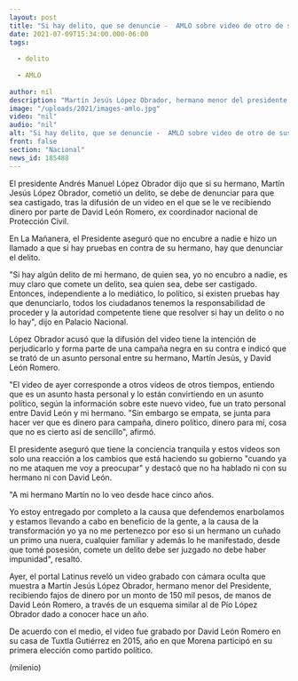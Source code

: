 ```yaml
---
layout: post
title: "Si hay delito, que se denuncie -  AMLO sobre video de otro de sus hermanos recibiendo dinero"
date: 2021-07-09T15:34:00.000-06:00
tags:
  
  - delito
  
  - AMLO
  
author: nil
description: "Martín Jesús López Obrador, hermano menor del presidente Andrés Manuel López Obrador, aparece en un video recibiendo dinero de las manos de David León Romero, reveló el periodista Carlos Loret de Mola."
image: "/uploads/2021/images-amlo.jpg"
video: "nil"
audio: "nil"
alt: "Si hay delito, que se denuncie -  AMLO sobre video de otro de sus hermanos recibiendo dinero"
front: false
section: "Nacional"
news_id: 185488
---
```


El presidente Andrés Manuel López Obrador dijo que si su hermano, Martín Jesús López Obrador, cometió un delito, se debe de denunciar para que sea castigado, tras la difusión de un video en el que se le ve recibiendo dinero por parte de David León Romero, ex coordinador nacional de Protección Civil. 

En La Mañanera, el Presidente aseguró que no encubre a nadie e hizo un llamado a que si hay pruebas en contra de su hermano, hay que denunciar el delito. 

"Si hay algún delito de mi hermano, de quien sea, yo no encubro a nadie, es muy claro que comete un delito, sea quien sea, debe ser castigado. Entonces, independiente a lo mediático, lo político, si existen pruebas hay que denunciarlo, todos los ciudadanos tenemos la responsabilidad de proceder y la autoridad competente tiene que resolver si hay un delito o no lo hay", dijo en Palacio Nacional.

López Obrador acusó que la difusión del video tiene la intención de perjudicarlo y forma parte de una campaña negra en su contra e indicó que se trató de un asunto personal entre su hermano, Martín Jesús, y David León Romero.

"El video de ayer corresponde a otros videos de otros tiempos, entiendo que es un asunto hasta personal y lo están convirtiendo en un asunto político, según la información sobre este nuevo video, fue un trato personal entre David León y mi hermano. "Sin embargo se empata, se junta para hacer ver que es dinero para campaña, dinero político, dinero para mí, cosa que no es cierto así de sencillo", afirmó. 

El presidente aseguró que tiene la conciencia tranquila y estos videos son solo una reacción a los cambios que está haciendo su gobierno "cuando ya no me ataquen me voy a preocupar" y destacó que no ha hablado ni con su hermano ni con David León. 

"A mi hermano Martín no lo veo desde hace cinco años. 

Yo estoy entregado por completo a la causa que defendemos enarbolamos y estamos llevando a cabo en beneficio de la gente, a la causa de la transformación yo ya no me pertenezco por eso si un hermano un cuñado un primo una nuera, cualquier familiar y además lo he manifestado, desde que tomé posesión, comete un delito debe ser juzgado no debe haber impunidad", resaltó. 

Ayer, el portal Latinus reveló un video grabado con cámara oculta que muestra a Martín Jesús López Obrador, hermano menor del Presidente, recibiendo fajos de dinero por un monto de 150 mil pesos, de manos de David León Romero, a través de un esquema similar al de Pío López Obrador dado a conocer hace un año.
 
De acuerdo con el medio, el video fue grabado por David León Romero en su casa de Tuxtla Gutiérrez en 2015, año en que Morena participó en su primera elección como partido político.

(milenio)



